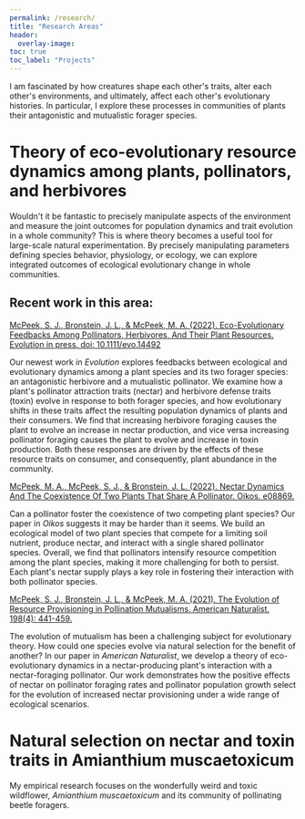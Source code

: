 ```yaml
---
permalink: /research/
title: "Research Areas"
header:
  overlay-image: 
toc: true
toc_label: "Projects"
---
```


I am fascinated by how creatures shape each other's traits, alter each other's environments, and ultimately, affect each other's evolutionary histories. In particular, I explore these processes in communities of plants their antagonistic and mutualistic forager species.

# Theory of eco-evolutionary resource dynamics among plants, pollinators, and herbivores

Wouldn't it be fantastic to precisely manipulate aspects of the environment and measure the joint outcomes for population dynamics and trait evolution in a whole community? This is where theory becomes a useful tool for large-scale natural experimentation. By precisely manipulating parameters defining species behavior, physiology, or ecology, we can explore integrated outcomes of ecological evolutionary change in whole communities.

## Recent work in this area:

[McPeek, S. J., Bronstein, J. L., & McPeek, M. A. (2022). Eco-Evolutionary Feedbacks Among Pollinators, Herbivores, And Their Plant Resources. Evolution in press. doi: 10.1111/evo.14492](https://doi.org/10.1111/evo.14492)

Our newest work in <i>Evolution</i> explores feedbacks between ecological and evolutionary dynamics among a plant species and its two forager species: an antagonistic herbivore and a mutualistic pollinator. We examine how a plant's pollinator attraction traits (nectar) and herbivore defense traits (toxin) evolve in response to both forager species, and how evolutionary shifts in these traits affect the resulting population dynamics of plants and their consumers. We find that increasing herbivore foraging causes the plant to evolve an increase in nectar production, and vice versa increasing pollinator foraging causes the plant to evolve and increase in toxin production. Both these responses are driven by the effects of these resource traits on consumer, and consequently, plant abundance in the community.


[McPeek, M. A., McPeek, S. J., & Bronstein, J. L. (2022). Nectar Dynamics And The Coexistence Of Two Plants That Share A Pollinator. Oikos. e08869.](https://doi.org/10.1111/oik.08869)

Can a pollinator foster the coexistence of two competing plant species? Our paper in <i> Oikos </i> suggests it may be harder than it seems. We build an ecological model of two plant species that compete for a limiting soil nutrient, produce nectar, and interact with a single shared pollinator species. Overall, we find that pollinators intensify resource competition among the plant species, making it more challenging for both to persist. Each plant's nectar supply plays a key role in fostering their interaction with both pollinator species.


[McPeek, S. J., Bronstein, J. L., & McPeek, M. A. (2021). The Evolution of Resource Provisioning in Pollination Mutualisms. American Naturalist. 198(4): 441-459.](https://doi.org/10.1086/715746)

The evolution of mutualism has been a challenging subject for evolutionary theory. How could one species evolve via natural selection for the benefit of another? In our paper in <i> American Naturalist</i>, we develop a theory of eco-evolutionary dynamics in a nectar-producing plant's interaction with a nectar-foraging pollinator. Our work demonstrates how the positive effects of nectar on pollinator foraging rates and pollinator population growth select for the evolution of increased nectar provisioning under a wide range of ecological scenarios.

# Natural selection on nectar and toxin traits in Amianthium muscaetoxicum

My empirical research focuses on the wonderfully weird and toxic wildflower, <i>Amianthium muscaetoxicum</i> and its community of pollinating beetle foragers.
